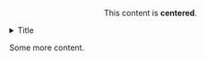 <div style="text-align: center;">

This content is **centered**.

</div>

</div>

<details>
   <summary>Title</summary>
   This content can be <em>shown/hidden</em>.
</details>

Some more content.
